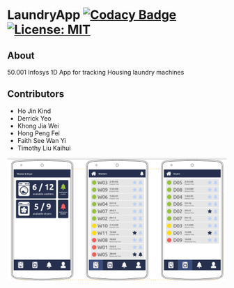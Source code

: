 # LaundryApp [![Codacy Badge](https://api.codacy.com/project/badge/Grade/bca02bfc96c74ecea4d1e54b027bf56a)](https://app.codacy.com/app/tlkh/LaundryApp?utm_source=github.com&utm_medium=referral&utm_content=tlkh/LaundryApp&utm_campaign=Badge_Grade_Dashboard) [![License: MIT](https://img.shields.io/badge/License-MIT-yellow.svg)](https://opensource.org/licenses/MIT)

## About

50.001 Infosys 1D App for tracking Housing laundry machines

## Contributors

* Ho Jin Kind
* Derrick Yeo
* Khong Jia Wei
* Hong Peng Fei
* Faith See Wan Yi
* Timothy Liu Kaihui
<img src = "https://github.com/HoJinKind/Term4_Java1D/blob/master/Screenshot%20(158).png?raw=true">
